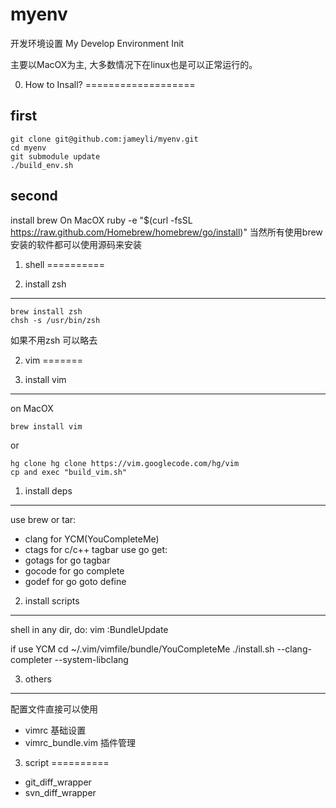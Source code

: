 myenv
=====

开发环境设置
My Develop Environment Init

主要以MacOX为主, 大多数情况下在linux也是可以正常运行的。

0. How to Insall?
===================

first
------

    git clone git@github.com:jameyli/myenv.git
    cd myenv
    git submodule update
    ./build_env.sh

second
------
install brew On MacOX
    ruby -e "$(curl -fsSL https://raw.github.com/Homebrew/homebrew/go/install)"
当然所有使用brew安装的软件都可以使用源码来安装

1. shell
==========

1. install zsh
---------------

    brew install zsh
    chsh -s /usr/bin/zsh

如果不用zsh 可以略去

2. vim
=======

0. install vim
--------------

on MacOX

    brew install vim
or

    hg clone hg clone https://vim.googlecode.com/hg/vim
    cp and exec "build_vim.sh"

1. install deps
-------------------

use brew or tar:
* clang for YCM(YouCompleteMe)
* ctags for c/c++ tagbar
use go get:
* gotags for go tagbar
* gocode for go complete
* godef for go goto define

2. install scripts
--------------------

shell in any dir, do:
    vim
    :BundleUpdate

if use YCM
    cd ~/.vim/vimfile/bundle/YouCompleteMe
    ./install.sh --clang-completer --system-libclang

3. others
-----------
配置文件直接可以使用
* vimrc   基础设置
* vimrc_bundle.vim    插件管理

3. script
==========

* git_diff_wrapper
* svn_diff_wrapper
